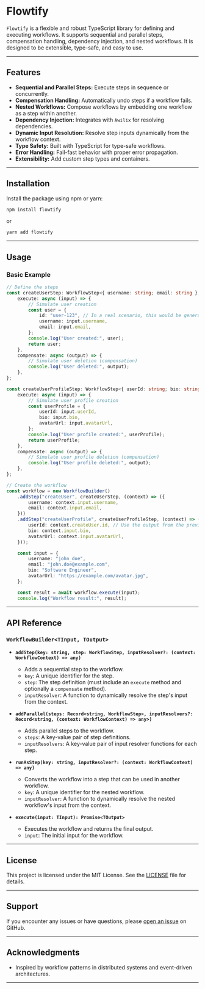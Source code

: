 # Flowtify

`Flowtify` is a flexible and robust TypeScript library for defining and executing workflows. It supports sequential and parallel steps, compensation handling, dependency injection, and nested workflows. It is designed to be extensible, type-safe, and easy to use.

---

## Features

- **Sequential and Parallel Steps:** Execute steps in sequence or concurrently.
- **Compensation Handling:** Automatically undo steps if a workflow fails.
- **Nested Workflows:** Compose workflows by embedding one workflow as a step within another.
- **Dependency Injection:** Integrates with `Awilix` for resolving dependencies.
- **Dynamic Input Resolution:** Resolve step inputs dynamically from the workflow context.
- **Type Safety:** Built with TypeScript for type-safe workflows.
- **Error Handling:** Fail-fast behavior with proper error propagation.
- **Extensibility:** Add custom step types and containers.

---

## Installation

Install the package using npm or yarn:

```bash
npm install flowtify
```

or

```bash
yarn add flowtify
```

---

## Usage

### Basic Example

```typescript
// Define the steps
const createUserStep: WorkflowStep<{ username: string; email: string }, any> = {
    execute: async (input) => {
        // Simulate user creation
        const user = {
            id: "user-123", // In a real scenario, this would be generated by your system
            username: input.username,
            email: input.email,
        };
        console.log("User created:", user);
        return user;
    },
    compensate: async (output) => {
        // Simulate user deletion (compensation)
        console.log("User deleted:", output);
    },
};

const createUserProfileStep: WorkflowStep<{ userId: string; bio: string; avatarUrl: string }, any> = {
    execute: async (input) => {
        // Simulate user profile creation
        const userProfile = {
            userId: input.userId,
            bio: input.bio,
            avatarUrl: input.avatarUrl,
        };
        console.log("User profile created:", userProfile);
        return userProfile;
    },
    compensate: async (output) => {
        // Simulate user profile deletion (compensation)
        console.log("User profile deleted:", output);
    },
};

// Create the workflow
const workflow = new WorkflowBuilder()
    .addStep("createUser", createUserStep, (context) => ({
        username: context.input.username,
        email: context.input.email,
    }))
    .addStep("createUserProfile", createUserProfileStep, (context) => ({
        userId: context.createUser.id, // Use the output from the previous step
        bio: context.input.bio,
        avatarUrl: context.input.avatarUrl,
    }));

    const input = {
        username: "john_doe",
        email: "john.doe@example.com",
        bio: "Software Engineer",
        avatarUrl: "https://example.com/avatar.jpg",
    };

    const result = await workflow.execute(input);
    console.log("Workflow result:", result);


```
---

## API Reference

### `WorkflowBuilder<TInput, TOutput>`

- **`addStep(key: string, step: WorkflowStep, inputResolver?: (context: WorkflowContext) => any)`**
    - Adds a sequential step to the workflow.
    - `key`: A unique identifier for the step.
    - `step`: The step definition (must include an `execute` method and optionally a `compensate` method).
    - `inputResolver`: A function to dynamically resolve the step's input from the context.

- **`addParallel(steps: Record<string, WorkflowStep>, inputResolvers?: Record<string, (context: WorkflowContext) => any>)`**
    - Adds parallel steps to the workflow.
    - `steps`: A key-value pair of step definitions.
    - `inputResolvers`: A key-value pair of input resolver functions for each step.

- **`runAsStep(key: string, inputResolver?: (context: WorkflowContext) => any)`**
    - Converts the workflow into a step that can be used in another workflow.
    - `key`: A unique identifier for the nested workflow.
    - `inputResolver`: A function to dynamically resolve the nested workflow's input from the context.

- **`execute(input: TInput): Promise<TOutput>`**
    - Executes the workflow and returns the final output.
    - `input`: The initial input for the workflow.

---

## License

This project is licensed under the MIT License. See the [LICENSE](LICENSE) file for details.

---

## Support

If you encounter any issues or have questions, please [open an issue](https://github.com/specture48/flowtify/issues) on GitHub.

---

## Acknowledgments

- Inspired by workflow patterns in distributed systems and event-driven architectures.

---